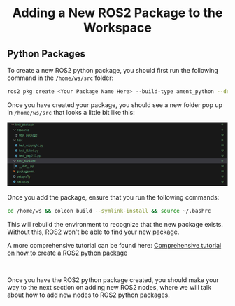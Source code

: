 # <p style="text-align: center;"> Adding a New ROS2 Package to the Workspace </p>

## Python Packages

To create a new ROS2 python package, you should first run the following command in the `/home/ws/src` folder:

```sh
ros2 pkg create <Your Package Name Here> --build-type ament_python --dependencies rclpy
```

Once you have created your package, you should see a new folder pop up in `/home/ws/src` that looks a little bit like this:


![Test Package Folder Example](../images/test_package_folder_example.png)

Once you add the package, ensure that you run the following commands:

```sh
cd /home/ws && colcon build --symlink-install && source ~/.bashrc
```

This will rebuild the environment to recognize that the new package exists. Without this, ROS2 won't be able to find your new package.


A more comprehensive tutorial can be found here: [Comprehensive tutorial on how to create a ROS2 python package](https://www.youtube.com/watch?v=iBGZ8LEvkCY)

<br>

Once you have the ROS2 python package created, you should make your way to the next section on adding new ROS2 nodes, where we will talk about how to add new nodes to ROS2 python packages.

